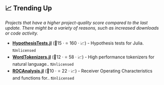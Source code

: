 ## 📈 Trending Up

_Projects that have a higher project-quality score compared to the last update. There might be a variety of reasons, such as increased downloads or code activity._

- <b><a href="https://github.com/JuliaStats/HypothesisTests.jl">HypothesisTests.jl</a></b> (🥈15 ·  ⭐ 160 · 📈) - Hypothesis tests for Julia. <code>❗Unlicensed</code>
- <b><a href="https://github.com/JuliaText/WordTokenizers.jl">WordTokenizers.jl</a></b> (🥈12 ·  ⭐ 58 · 📈) - High performance tokenizers for natural language.. <code>❗Unlicensed</code>
- <b><a href="https://github.com/davidavdav/ROCAnalysis.jl">ROCAnalysis.jl</a></b> (🥉10 ·  ⭐ 22 · 📈) - Receiver Operating Characteristics and functions for.. <code>❗Unlicensed</code>

